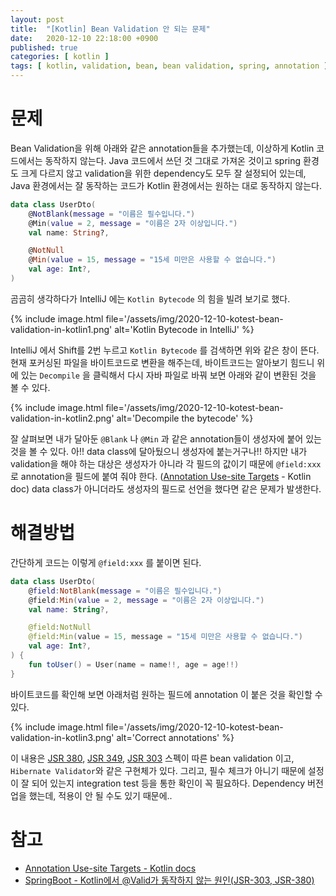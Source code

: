 ```yaml
---
layout: post
title:  "[Kotlin] Bean Validation 안 되는 문제"
date:   2020-12-10 22:18:00 +0900
published: true
categories: [ kotlin ]
tags: [ kotlin, validation, bean, bean validation, spring, annotation ]
---
```


# 문제

Bean Validation을 위해 아래와 같은 annotation들을 추가했는데, 이상하게 Kotlin 코드에서는 동작하지 않는다. Java 코드에서 쓰던 것 그대로 가져온 것이고 spring 환경도 크게 다르지 않고 validation을 위한 dependency도 모두 잘 설정되어 있는데, Java 환경에서는 잘 동작하는 코드가 Kotlin 환경에서는 원하는 대로 동작하지 않는다.

```kotlin
data class UserDto(
    @NotBlank(message = "이름은 필수입니다.")
    @Min(value = 2, message = "이름은 2자 이상입니다.")
    val name: String?,

    @NotNull
    @Min(value = 15, message = "15세 미만은 사용할 수 없습니다.")
    val age: Int?,
)
```

곰곰히 생각하다가 IntelliJ 에는 `Kotlin Bytecode` 의 힘을 빌려 보기로 했다.

{% include image.html file='/assets/img/2020-12-10-kotest-bean-validation-in-kotlin1.png' alt='Kotlin Bytecode in IntelliJ' %}

IntelliJ 에서 Shift를 2번 누르고 `Kotlin Bytecode` 를 검색하면 위와 같은 창이 뜬다. 현재 포커싱된 파일을 바이트코드로 변환을 해주는데, 바이트코드는 알아보기 힘드니 위에 있는 `Decompile` 을 클릭해서 다시 자바 파일로 바꿔 보면 아래와 같이 변환된 것을 볼 수 있다.

{% include image.html file='/assets/img/2020-12-10-kotest-bean-validation-in-kotlin2.png' alt='Decompile the bytecode' %}

잘 살펴보면 내가 달아둔 `@Blank` 나 `@Min` 과 같은 annotation들이 생성자에 붙어 있는 것을 볼 수 있다. 아!! data class에 달아뒀으니 생성자에 붙는거구나!! 하지만 내가 validation을 해야 하는 대상은 생성자가 아니라 각 필드의 값이기 때문에 `@field:xxx` 로 annotation을 필드에 붙여 줘야 한다. ([Annotation Use-site Targets](https://kotlinlang.org/docs/reference/annotations.html#annotation-use-site-targets) - Kotlin doc) data class가 아니더라도 생성자의 필드로 선언을 했다면 같은 문제가 발생한다.


# 해결방법

간단하게 코드는 이렇게 `@field:xxx` 를 붙이면 된다.

```kotlin
data class UserDto(
    @field:NotBlank(message = "이름은 필수입니다.")
    @field:Min(value = 2, message = "이름은 2자 이상입니다.")
    val name: String?,

    @field:NotNull
    @field:Min(value = 15, message = "15세 미만은 사용할 수 없습니다.")
    val age: Int?,
) {
    fun toUser() = User(name = name!!, age = age!!)
}
```

바이트코드를 확인해 보면 아래처럼 원하는 필드에 annotation 이 붙은 것을 확인할 수 있다.

{% include image.html file='/assets/img/2020-12-10-kotest-bean-validation-in-kotlin3.png' alt='Correct annotations' %}

이 내용은 [JSR 380](https://beanvalidation.org/2.0-jsr380/), [JSR 349](https://beanvalidation.org/1.1/), [JSR 303](https://beanvalidation.org/1.0/) 스펙이 따른 bean validation 이고, `Hibernate Validator`와 같은 구현체가 있다. 그리고, 필수 체크가 아니기 때문에 설정이 잘 되어 있는지 integration test 등을 통한 확인이 꼭 필요하다. Dependency 버전업을 했는데, 적용이 안 될 수도 있기 때문에..


# 참고

- [Annotation Use-site Targets - Kotlin docs](https://kotlinlang.org/docs/reference/annotations.html#annotation-use-site-targets)
- [SpringBoot - Kotlin에서 @Valid가 동작하지 않는 원인(JSR-303, JSR-380)](https://velog.io/@lsb156/SpringBoot-Kotlin에서-Valid가-동작하지-않는-원인JSR-303-JSR-380)
